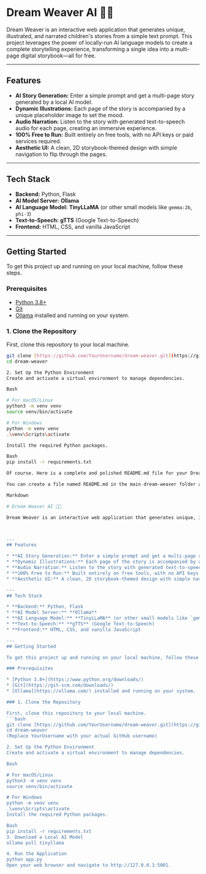 # Dream Weaver AI 📖✨

Dream Weaver is an interactive web application that generates unique, illustrated, and narrated children's stories from a simple text prompt. This project leverages the power of locally-run AI language models to create a complete storytelling experience, transforming a single idea into a multi-page digital storybook—all for free.



---
## Features

* **AI Story Generation:** Enter a simple prompt and get a multi-page story generated by a local AI model.
* **Dynamic Illustrations:** Each page of the story is accompanied by a unique placeholder image to set the mood.
* **Audio Narration:** Listen to the story with generated text-to-speech audio for each page, creating an immersive experience.
* **100% Free to Run:** Built entirely on free tools, with no API keys or paid services required.
* **Aesthetic UI:** A clean, 2D storybook-themed design with simple navigation to flip through the pages.

---
## Tech Stack

* **Backend:** Python, Flask
* **AI Model Server:** **Ollama**
* **AI Language Model:** **TinyLLaMA** (or other small models like `gemma:2b`, `phi-3`)
* **Text-to-Speech:** **gTTS** (Google Text-to-Speech)
* **Frontend:** HTML, CSS, and vanilla JavaScript

---
## Getting Started

To get this project up and running on your local machine, follow these steps.

### Prerequisites

* [Python 3.8+](https://www.python.org/downloads/)
* [Git](https://git-scm.com/downloads/)
* [Ollama](https://ollama.com/) installed and running on your system.

### 1. Clone the Repository

First, clone this repository to your local machine.
```bash
git clone [https://github.com/YourUsername/dream-weaver.git](https://github.com/YourUsername/dream-weaver.git)
cd dream-weaver

2. Set Up the Python Environment
Create and activate a virtual environment to manage dependencies.

Bash

# For macOS/Linux
python3 -m venv venv
source venv/bin/activate

# For Windows
python -m venv venv
.\venv\Scripts\activate

Install the required Python packages.

Bash
pip install -r requirements.txt

Of course. Here is a complete and polished README.md file for your Dream Weaver project.

You can create a file named README.md in the main dream-weaver folder and paste the content below into it. When you push this file to GitHub, it will automatically appear as the front page of your repository.

Markdown

# Dream Weaver AI 📖✨

Dream Weaver is an interactive web application that generates unique, illustrated, and narrated children's stories from a simple text prompt. This project leverages the power of locally-run AI language models to create a complete storytelling experience, transforming a single idea into a multi-page digital storybook—all for free.



---
## Features

* **AI Story Generation:** Enter a simple prompt and get a multi-page story generated by a local AI model.
* **Dynamic Illustrations:** Each page of the story is accompanied by a unique placeholder image to set the mood.
* **Audio Narration:** Listen to the story with generated text-to-speech audio for each page, creating an immersive experience.
* **100% Free to Run:** Built entirely on free tools, with no API keys or paid services required.
* **Aesthetic UI:** A clean, 2D storybook-themed design with simple navigation to flip through the pages.

---
## Tech Stack

* **Backend:** Python, Flask
* **AI Model Server:** **Ollama**
* **AI Language Model:** **TinyLLaMA** (or other small models like `gemma:2b`, `phi-3`)
* **Text-to-Speech:** **gTTS** (Google Text-to-Speech)
* **Frontend:** HTML, CSS, and vanilla JavaScript

---
## Getting Started

To get this project up and running on your local machine, follow these steps.

### Prerequisites

* [Python 3.8+](https://www.python.org/downloads/)
* [Git](https://git-scm.com/downloads/)
* [Ollama](https://ollama.com/) installed and running on your system.

### 1. Clone the Repository

First, clone this repository to your local machine.
```bash
git clone [https://github.com/YourUsername/dream-weaver.git](https://github.com/YourUsername/dream-weaver.git)
cd dream-weaver
(Replace YourUsername with your actual GitHub username)

2. Set Up the Python Environment
Create and activate a virtual environment to manage dependencies.

Bash

# For macOS/Linux
python3 -m venv venv
source venv/bin/activate

# For Windows
python -m venv venv
.\venv\Scripts\activate
Install the required Python packages.

Bash
pip install -r requirements.txt
3. Download a Local AI Model
ollama pull tinyllama

4. Run the Application
python app.py
Open your web browser and navigate to http://127.0.0.1:5001.


